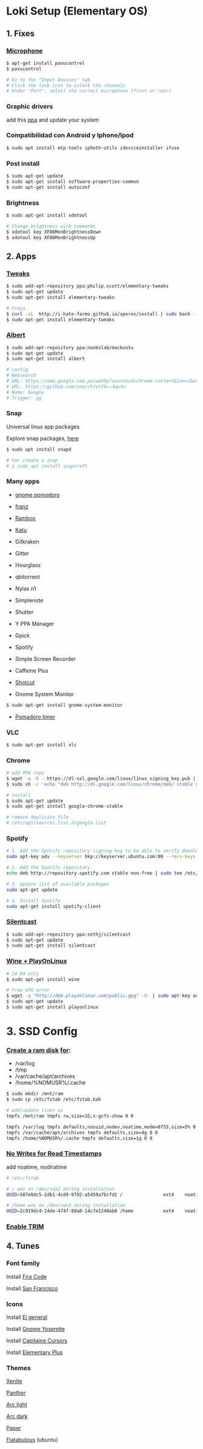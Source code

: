 # Loki Setup (Elementary OS)

## 1. Fixes

### [Microphone](http://askubuntu.com/questions/508221/sound-input-device-microphone-not-working)

```sh
$ apt-get install pavucontrol
$ pavucontrol

# Go to the "Input Devices" tab
# Click the lock icon to unlock the channels
# Under "Port", select the correct microphone (front or rear)
```

### Graphic drivers

add this [ppa](https://launchpad.net/~oibaf/+archive/ubuntu/graphics-drivers) and update your system

### Compatibilidad con Android y Iphone/Ipod 

```sh
$ sudo apt install mtp-tools ipheth-utils ideviceinstaller ifuse
```

### Post install

```sh
$ sudo apt-get update
$ sudo apt-get install software-properties-common
$ sudo apt-get install autoconf
```

### Brightness

```sh
$ sudo apt-get install xdotool

# Change brightness with commands
$ xdotool key XF86MonBrightnessDown
$ xdotool key XF86MonBrightnessUp
```

## 2. Apps

### [Tweaks](https://github.com/elementary-tweaks/elementary-tweaks)

```sh
$ sudo add-apt-repository ppa:philip.scott/elementary-tweaks
$ sudo apt-get update
$ sudo apt-get install elementary-tweaks

# Freya
$ curl -sL  http://i-hate-farms.github.io/spores/install | sudo bash - 
$ sudo apt-get install elementary-tweaks
```

### [Albert](https://github.com/ManuelSchneid3r/albert)

```sh
$ sudo add-apt-repository ppa:noobslab/macbuntu
$ sudo apt-get update
$ sudo apt-get install albert

# config
# Websearch
# URL: https://www.google.com.pe/webhp?sourceid=chrome-instant&ion=1&espv=2&ie=UTF-8#q=%s
# URL: https://github.com/search?utf8=✓&q=%s
# Name: Google
# Trigger: gg
```

### Snap

Universal linux app packages

Explore snap packages, [here](https://uappexplorer.com/apps?type=snappy)

```sh
$ sudo apt install snapd

# For create a snap
# $ sudo apt install snapcraft
```

### Many apps

* [gnome pomodoro](https://github.com/codito/gnome-pomodoro)
* [franz](http://meetfranz.com/#download)

* [Rambox](http://rambox.pro/)
* [Katu](https://github.com/EragonJ/Kaku)
* Gitkraken
* Gitter
* Hourglass
* qbitorrent
* Nylas n1
* Simplenote
* Shutter
* Y PPA Manager
* Gpick
* Spotify
* Simple Screen Recorder
* Caffeine Plus
* [Shotcut](https://www.shotcut.org/download/)
* Gnome System Monitor
```sh
$ sudo apt-get install gnome-system-monitor
```
* [Pomadoro timer](https://quassy.github.io/elementary-apps/Tomato/)

### VLC

```sh
$ sudo apt-get install vlc
```

### Chrome

```sh
# add PPA repo
$ wget -q -O - https://dl-ssl.google.com/linux/linux_signing_key.pub | sudo apt-key add -
$ sudo sh -c 'echo "deb http://dl.google.com/linux/chrome/deb/ stable main" >> /etc/apt/sources.list.d/google.list'

# install
$ sudo apt-get update
$ sudo apt-get install google-chrome-stable

# remove duplicate file
# /etc/apt/sources.list.d/google.list
```

### Spotify

```sh
# 1. Add the Spotify repository signing key to be able to verify downloaded packages
sudo apt-key adv --keyserver hkp://keyserver.ubuntu.com:80 --recv-keys BBEBDCB318AD50EC6865090613B00F1FD2C19886

# 2. Add the Spotify repository
echo deb http://repository.spotify.com stable non-free | sudo tee /etc/apt/sources.list.d/spotify.list

# 3. Update list of available packages
sudo apt-get update

# 4. Install Spotify
sudo apt-get install spotify-client
```

### [Silentcast](https://github.com/colinkeenan/silentcast)

```sh
$ sudo add-apt-repository ppa:sethj/silentcast
$ sudo apt-get update
$ sudo apt-get install silentcast
```

### [Wine + PlayOnLinux](http://zonaelementaryos.com/2015/05/13/instalar-playonlinux-en-elementary-os/)

```sh
# 14.04 only
$ sudo apt-get install wine

# trow GPG error
$ wget -q "http://deb.playonlinux.com/public.gpg" -O- | sudo apt-key add - sudo wget http://deb.playonlinux.com/playonlinux_trusty.list -O /etc/apt/sources.list.d/playonlinux.list
$ sudo apt-get update
$ sudo apt-get install playonlinux
```

# 3. SSD Config

### [Create a ram disk](http://www.hecticgeek.com/2015/12/create-ram-disk-ubuntu-linux/) [for](https://bugs.launchpad.net/elementaryos/+bug/1415516):

* /var/log
* /tmp 
* /var/cache/apt/archives
* /home/%NOMUSR%/.cache

```sh
$ sudo mkdir /mnt/ram   
$ sudo cp /etc/fstab /etc/fstab.bak

# add/update lines as
tmpfs /mnt/ram tmpfs rw,size=1G,x-gvfs-show 0 0

tmpfs /var/log tmpfs defaults,nosuid,nodev,noatime,mode=0755,size=5% 0 0
tmpfs /var/cache/apt/archives tmpfs defaults,size=4g 0 0
tmpfs /home/%NOMUSR%/.cache tmpfs defaults,size=1g 0 0
```

### [No Writes for Read Timestamps](http://askubuntu.com/questions/1400/how-do-i-optimize-the-os-for-ssds)

add noatime, nodiratime

```sh
# /etc/fstab

# / was on /dev/sda2 during installation
UUID=587e0dc5-2db1-4cd9-9792-a5459a7bcfd2 /               ext4    noatime,nodiratime,errors=remount-ro 0       1

# /home was on /dev/sda3 during installation
UUID=2c919dc4-24de-474f-8da0-14c7e1240ab8 /home           ext4    noatime,nodiratime,defaults        0       2
```

### [Enable TRIM](http://askubuntu.com/questions/18903/how-to-enable-trim)

## 4. Tunes

### Font family

Install [Fira Code](https://github.com/tonsky/FiraCode)

Install [San Francisco](https://developer.apple.com/fonts/)

### Icons

Install [El general](https://github.com/akaifi/El-General-Gnome)

Install [Gnome Yosemite](https://github.com/ActusOS/GnomeYosemiteIcons)

Install [Capitaine Cursors](https://www.gnome-look.org/p/1148692/)

Install [Elementary Plus](https://github.com/mank319/elementaryPlus)

### Themes

[Xenite](https://github.com/Xenite/Xenite)

[Panther](https://www.gnome-look.org/p/1150507/)

[Arc light](https://www.gnome-look.org/p/1013344/)

[Arc dark](https://www.gnome-look.org/p/1013481/)

[Paper](https://snwh.org/paper/theme)

[Flatabulous](https://github.com/anmoljagetia/Flatabulous) (ubuntu)


